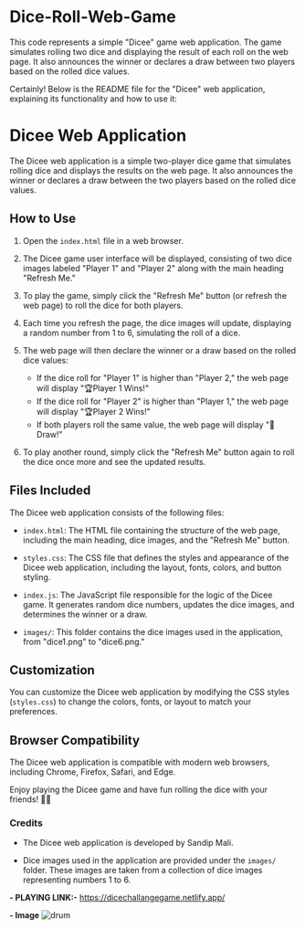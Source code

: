 # Dice-Roll-Web-Game

This code represents a simple "Dicee" game web application. The game simulates rolling two dice and displaying the result of each roll on the web page. 
It also announces the winner or declares a draw between two players based on the rolled dice values.

Certainly! Below is the README file for the "Dicee" web application, explaining its functionality and how to use it:

# Dicee Web Application

The Dicee web application is a simple two-player dice game that simulates rolling dice and displays the results on the web page. It also announces the winner or declares a draw between the two players based on the rolled dice values.

## How to Use

1. Open the `index.html` file in a web browser.

2. The Dicee game user interface will be displayed, consisting of two dice images labeled "Player 1" and "Player 2" along with the main heading "Refresh Me."

3. To play the game, simply click the "Refresh Me" button (or refresh the web page) to roll the dice for both players.

4. Each time you refresh the page, the dice images will update, displaying a random number from 1 to 6, simulating the roll of a dice.

5. The web page will then declare the winner or a draw based on the rolled dice values:
   - If the dice roll for "Player 1" is higher than "Player 2," the web page will display "🏆Player 1 Wins!"
   - If the dice roll for "Player 2" is higher than "Player 1," the web page will display "🏆Player 2 Wins!"
   - If both players roll the same value, the web page will display "📍Draw!"

6. To play another round, simply click the "Refresh Me" button again to roll the dice once more and see the updated results.

## Files Included

The Dicee web application consists of the following files:

- `index.html`: The HTML file containing the structure of the web page, including the main heading, dice images, and the "Refresh Me" button.

- `styles.css`: The CSS file that defines the styles and appearance of the Dicee web application, including the layout, fonts, colors, and button styling.

- `index.js`: The JavaScript file responsible for the logic of the Dicee game. It generates random dice numbers, updates the dice images, and determines the winner or a draw.

- `images/`: This folder contains the dice images used in the application, from "dice1.png" to "dice6.png."

## Customization

You can customize the Dicee web application by modifying the CSS styles (`styles.css`) to change the colors, fonts, or layout to match your preferences.

## Browser Compatibility

The Dicee web application is compatible with modern web browsers, including Chrome, Firefox, Safari, and Edge.

Enjoy playing the Dicee game and have fun rolling the dice with your friends! 🎲🎲

### Credits

- The Dicee web application is developed by Sandip Mali.

- Dice images used in the application are provided under the `images/` folder. These images are taken from a collection of dice images representing numbers 1 to 6.

**- PLAYING LINK:-** https://dicechallangegame.netlify.app/

**- Image**
  ![drum](https://github.com/sandipmalii/Dice-Roll-Web-Game/assets/128310990/76d080c2-30a8-4915-9da0-c35596948f3f)

  

